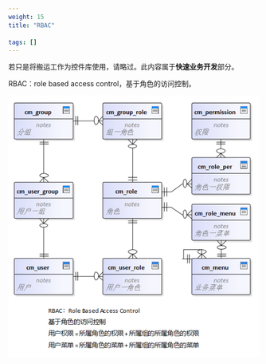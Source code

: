 ```yaml
---
weight: 15
title: "RBAC"

tags: []
---
```


若只是将搬运工作为控件库使用，请略过。此内容属于**快速业务开发**部分。

RBAC：role based access control，基于角色的访问控制。

![](rbac.png)

